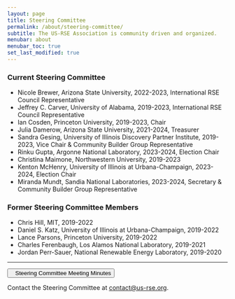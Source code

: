 ```yaml
---
layout: page
title: Steering Committee
permalink: /about/steering-committee/
subtitle: The US-RSE Association is community driven and organized.
menubar: about
menubar_toc: true
set_last_modified: true
---
```



### Current Steering Committee

* Nicole Brewer, Arizona State University, 2022-2023, International RSE Council Representative
* Jeffrey C. Carver, University of Alabama, 2019-2023, International RSE Council Representative
* Ian Cosden, Princeton University, 2019-2023, Chair
* Julia Damerow, Arizona State University, 2021-2024, Treasurer
* Sandra Gesing, University of Illinois Discovery Partner Institute, 2019-2023, Vice Chair & Community Builder Group Representative
* Rinku Gupta, Argonne National Laboratory, 2023-2024, Election Chair
* Christina Maimone, Northwestern University, 2019-2023
* Kenton McHenry, University of Illinois at Urbana-Champaign, 2023-2024, Election Chair
* Miranda Mundt, Sandia National Laboratories, 2023-2024, Secretary & Community Builder Group Representative

### Former Steering Committee Members

* Chris Hill, MIT, 2019-2022
* Daniel S. Katz, University of Illinois at Urbana-Champaign, 2019-2022
* Lance Parsons, Princeton University, 2019-2022
* Charles Ferenbaugh, Los Alamos National Laboratory, 2019-2021
* Jordan Perr-Sauer, National Renewable Energy Laboratory, 2019-2020


<hr>

<p><a href="https://drive.google.com/open?id=1IKvT0xIkBTqHpBgUUaANpjFCdMki3R4J" target="_blank">
<button class="btn btn-primary"><i style="margin-right:10px" class="fa fa-file-text-o"></i>Steering Committee Meeting Minutes</button></a></p>

Contact the Steering Committee at [contact@us-rse.org](mailto:us-rse.org).
